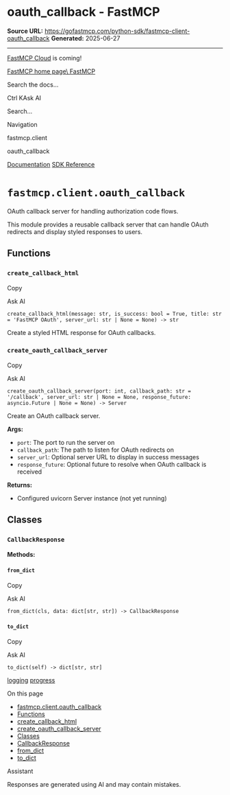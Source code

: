 # oauth_callback - FastMCP

**Source URL:** https://gofastmcp.com/python-sdk/fastmcp-client-oauth_callback
**Generated:** 2025-06-27

---

[FastMCP Cloud](https://fastmcp.link/x0Kyhy2) is coming!

[FastMCP home page\\
FastMCP](https://gofastmcp.com/)

Search the docs...

Ctrl KAsk AI

Search...

Navigation

fastmcp.client

oauth\_callback

[Documentation](https://gofastmcp.com/getting-started/welcome) [SDK Reference](https://gofastmcp.com/python-sdk/fastmcp-exceptions)

# [​](https://gofastmcp.com/python-sdk/fastmcp-client-oauth_callback\#fastmcp-client-oauth-callback)  `fastmcp.client.oauth_callback`

OAuth callback server for handling authorization code flows.

This module provides a reusable callback server that can handle OAuth redirects
and display styled responses to users.

## [​](https://gofastmcp.com/python-sdk/fastmcp-client-oauth_callback\#functions)  Functions

### [​](https://gofastmcp.com/python-sdk/fastmcp-client-oauth_callback\#create-callback-html)  `create_callback_html`

Copy

Ask AI

```
create_callback_html(message: str, is_success: bool = True, title: str = 'FastMCP OAuth', server_url: str | None = None) -> str

```

Create a styled HTML response for OAuth callbacks.

### [​](https://gofastmcp.com/python-sdk/fastmcp-client-oauth_callback\#create-oauth-callback-server)  `create_oauth_callback_server`

Copy

Ask AI

```
create_oauth_callback_server(port: int, callback_path: str = '/callback', server_url: str | None = None, response_future: asyncio.Future | None = None) -> Server

```

Create an OAuth callback server.

**Args:**

- `port`: The port to run the server on
- `callback_path`: The path to listen for OAuth redirects on
- `server_url`: Optional server URL to display in success messages
- `response_future`: Optional future to resolve when OAuth callback is received

**Returns:**

- Configured uvicorn Server instance (not yet running)

## [​](https://gofastmcp.com/python-sdk/fastmcp-client-oauth_callback\#classes)  Classes

### [​](https://gofastmcp.com/python-sdk/fastmcp-client-oauth_callback\#callbackresponse)  `CallbackResponse`

**Methods:**

#### [​](https://gofastmcp.com/python-sdk/fastmcp-client-oauth_callback\#from-dict)  `from_dict`

Copy

Ask AI

```
from_dict(cls, data: dict[str, str]) -> CallbackResponse

```

#### [​](https://gofastmcp.com/python-sdk/fastmcp-client-oauth_callback\#to-dict)  `to_dict`

Copy

Ask AI

```
to_dict(self) -> dict[str, str]

```

[logging](https://gofastmcp.com/python-sdk/fastmcp-client-logging) [progress](https://gofastmcp.com/python-sdk/fastmcp-client-progress)

On this page

- [fastmcp.client.oauth\_callback](https://gofastmcp.com/python-sdk/fastmcp-client-oauth_callback#fastmcp-client-oauth-callback)
- [Functions](https://gofastmcp.com/python-sdk/fastmcp-client-oauth_callback#functions)
- [create\_callback\_html](https://gofastmcp.com/python-sdk/fastmcp-client-oauth_callback#create-callback-html)
- [create\_oauth\_callback\_server](https://gofastmcp.com/python-sdk/fastmcp-client-oauth_callback#create-oauth-callback-server)
- [Classes](https://gofastmcp.com/python-sdk/fastmcp-client-oauth_callback#classes)
- [CallbackResponse](https://gofastmcp.com/python-sdk/fastmcp-client-oauth_callback#callbackresponse)
- [from\_dict](https://gofastmcp.com/python-sdk/fastmcp-client-oauth_callback#from-dict)
- [to\_dict](https://gofastmcp.com/python-sdk/fastmcp-client-oauth_callback#to-dict)

Assistant

Responses are generated using AI and may contain mistakes.